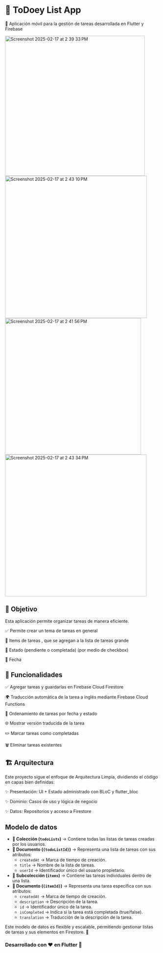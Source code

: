 # 📝 ToDoey List App

📱 Aplicación móvil para la gestión de tareas desarrollada en Flutter y Firebase

<img width="456" alt="Screenshot 2025-02-17 at 2 39 33 PM" src="https://github.com/user-attachments/assets/b37687e0-6c63-49ee-9b66-3028e73addcc" />

<img width="463" alt="Screenshot 2025-02-17 at 2 43 10 PM" src="https://github.com/user-attachments/assets/8f9761e5-71ac-48c8-81f3-7f7cb86de465" />
 
<img width="444" alt="Screenshot 2025-02-17 at 2 41 56 PM" src="https://github.com/user-attachments/assets/8f240832-acf3-41a6-8e2f-6e3756e1cddb" />

<img width="462" alt="Screenshot 2025-02-17 at 2 43 34 PM" src="https://github.com/user-attachments/assets/ac0c6a62-cb8f-42c3-8b4b-234de8e9fd47" />


## 🎯 Objetivo
Esta aplicación permite organizar tareas de manera eficiente. 

✅ Permite crear un tema de tareas en general

📝 Items de tareas , que se agregan a la lista de tareas grande

📌 Estado (pendiente o completada) (por medio de checkbox)

📅 Fecha

## 🚀 Funcionalidades

✅ Agregar tareas y guardarlas en Firebase Cloud Firestore

🌍 Traducción automática de la tarea a inglés mediante Firebase Cloud Functions

📌 Ordenamiento de tareas por fecha y estado

🌐 Mostrar versión traducida de la tarea

✏️ Marcar tareas como completadas

🗑 Eliminar tareas existentes

## 🏗 Arquitectura

Este proyecto sigue el enfoque de Arquitectura Limpia, dividiendo el código en capas bien definidas:

✨ Presentación: UI + Estado administrado con BLoC y flutter_bloc

✨ Dominio: Casos de uso y lógica de negocio

✨ Datos: Repositorios y acceso a Firestore

## Modelo de datos

- **📂 Colección (`todoLists`)** → Contiene todas las listas de tareas creadas por los usuarios.
- **📄 Documento (`{todoListId}`)** → Representa una lista de tareas con sus atributos:
  - `createdAt` → Marca de tiempo de creación.
  - `title` → Nombre de la lista de tareas.
  - `userId` → Identificador único del usuario propietario.
- **📂 Subcolección (`items`)** → Contiene las tareas individuales dentro de una lista.
- **📄 Documento (`{itemId}`)** → Representa una tarea específica con sus atributos:
  - `createdAt` → Marca de tiempo de creación.
  - `description` → Descripción de la tarea.
  - `id` → Identificador único de la tarea.
  - `isCompleted` → Indica si la tarea está completada (true/false).
  - `translation` → Traducción de la descripción de la tarea.

Este modelo de datos es flexible y escalable, permitiendo gestionar listas de tareas y sus elementos en Firestore. 🚀


 ### Desarrollado con ❤️ en Flutter 🚀

